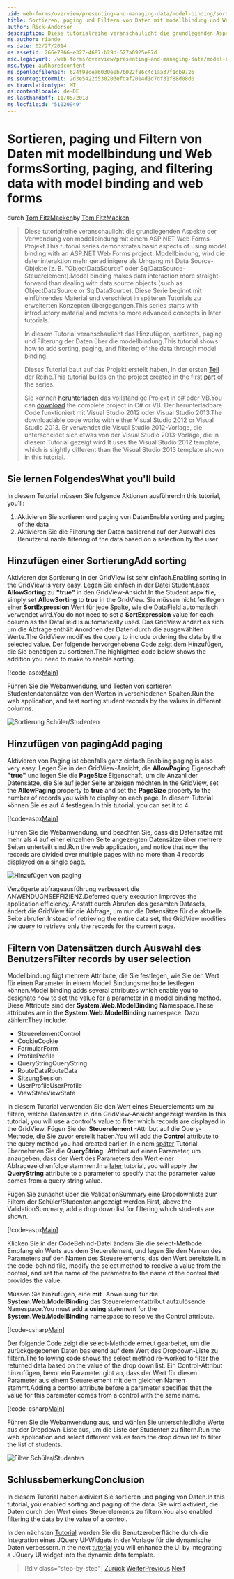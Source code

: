 ```yaml
---
uid: web-forms/overview/presenting-and-managing-data/model-binding/sorting-paging-and-filtering-data
title: Sortieren, paging und Filtern von Daten mit modellbindung und Web Forms | Microsoft-Dokumentation
author: Rick-Anderson
description: Diese tutorialreihe veranschaulicht die grundlegenden Aspekte der Verwendung von modellbindung mit einem ASP.NET Web Forms-Projekt. Modellbindung macht die dateninteraktion Weitere gerade-...
ms.author: riande
ms.date: 02/27/2014
ms.assetid: 266e7866-e327-4687-b29d-627a0925e87d
msc.legacyurl: /web-forms/overview/presenting-and-managing-data/model-binding/sorting-paging-and-filtering-data
msc.type: authoredcontent
ms.openlocfilehash: 624f98cea6030e0b7b022f86c4c1aa37f1db9726
ms.sourcegitcommit: 2d3e5422d530203efdaf2014d1d7df31f88d08d0
ms.translationtype: MT
ms.contentlocale: de-DE
ms.lasthandoff: 11/05/2018
ms.locfileid: "51020949"
---
```

<a name="sorting-paging-and-filtering-data-with-model-binding-and-web-forms"></a><span data-ttu-id="8cbb1-104">Sortieren, paging und Filtern von Daten mit modellbindung und Web forms</span><span class="sxs-lookup"><span data-stu-id="8cbb1-104">Sorting, paging, and filtering data with model binding and web forms</span></span>
====================
<span data-ttu-id="8cbb1-105">durch [Tom FitzMacken](https://github.com/tfitzmac)</span><span class="sxs-lookup"><span data-stu-id="8cbb1-105">by [Tom FitzMacken](https://github.com/tfitzmac)</span></span>

> <span data-ttu-id="8cbb1-106">Diese tutorialreihe veranschaulicht die grundlegenden Aspekte der Verwendung von modellbindung mit einem ASP.NET Web Forms-Projekt.</span><span class="sxs-lookup"><span data-stu-id="8cbb1-106">This tutorial series demonstrates basic aspects of using model binding with an ASP.NET Web Forms project.</span></span> <span data-ttu-id="8cbb1-107">Modellbindung, wird die dateninteraktion mehr geradlinigere als Umgang mit Data Source-Objekte (z. B. "ObjectDataSource" oder SqlDataSource-Steuerelement).</span><span class="sxs-lookup"><span data-stu-id="8cbb1-107">Model binding makes data interaction more straight-forward than dealing with data source objects (such as ObjectDataSource or SqlDataSource).</span></span> <span data-ttu-id="8cbb1-108">Diese Serie beginnt mit einführendes Material und verschiebt in späteren Tutorials zu erweiterten Konzepten übergegangen.</span><span class="sxs-lookup"><span data-stu-id="8cbb1-108">This series starts with introductory material and moves to more advanced concepts in later tutorials.</span></span>
> 
> <span data-ttu-id="8cbb1-109">In diesem Tutorial veranschaulicht das Hinzufügen, sortieren, paging und Filterung der Daten über die modellbindung.</span><span class="sxs-lookup"><span data-stu-id="8cbb1-109">This tutorial shows how to add sorting, paging, and filtering of the data through model binding.</span></span>
> 
> <span data-ttu-id="8cbb1-110">Dieses Tutorial baut auf das Projekt erstellt haben, in der ersten [Teil](retrieving-data.md) der Reihe.</span><span class="sxs-lookup"><span data-stu-id="8cbb1-110">This tutorial builds on the project created in the first [part](retrieving-data.md) of the series.</span></span>
> 
> <span data-ttu-id="8cbb1-111">Sie können [herunterladen](https://go.microsoft.com/fwlink/?LinkId=286116) das vollständige Projekt in c# oder VB.</span><span class="sxs-lookup"><span data-stu-id="8cbb1-111">You can [download](https://go.microsoft.com/fwlink/?LinkId=286116) the complete project in C# or VB.</span></span> <span data-ttu-id="8cbb1-112">Der herunterladbare Code funktioniert mit Visual Studio 2012 oder Visual Studio 2013.</span><span class="sxs-lookup"><span data-stu-id="8cbb1-112">The downloadable code works with either Visual Studio 2012 or Visual Studio 2013.</span></span> <span data-ttu-id="8cbb1-113">Er verwendet die Visual Studio 2012-Vorlage, die unterscheidet sich etwas von der Visual Studio 2013-Vorlage, die in diesem Tutorial gezeigt wird.</span><span class="sxs-lookup"><span data-stu-id="8cbb1-113">It uses the Visual Studio 2012 template, which is slightly different than the Visual Studio 2013 template shown in this tutorial.</span></span>


## <a name="what-youll-build"></a><span data-ttu-id="8cbb1-114">Sie lernen Folgendes</span><span class="sxs-lookup"><span data-stu-id="8cbb1-114">What you'll build</span></span>

<span data-ttu-id="8cbb1-115">In diesem Tutorial müssen Sie folgende Aktionen ausführen:</span><span class="sxs-lookup"><span data-stu-id="8cbb1-115">In this tutorial, you'll:</span></span>

1. <span data-ttu-id="8cbb1-116">Aktivieren Sie sortieren und paging von Daten</span><span class="sxs-lookup"><span data-stu-id="8cbb1-116">Enable sorting and paging of the data</span></span>
2. <span data-ttu-id="8cbb1-117">Aktivieren Sie die Filterung der Daten basierend auf der Auswahl des Benutzers</span><span class="sxs-lookup"><span data-stu-id="8cbb1-117">Enable filtering of the data based on a selection by the user</span></span>

## <a name="add-sorting"></a><span data-ttu-id="8cbb1-118">Hinzufügen einer Sortierung</span><span class="sxs-lookup"><span data-stu-id="8cbb1-118">Add sorting</span></span>

<span data-ttu-id="8cbb1-119">Aktivieren der Sortierung in der GridView ist sehr einfach.</span><span class="sxs-lookup"><span data-stu-id="8cbb1-119">Enabling sorting in the GridView is very easy.</span></span> <span data-ttu-id="8cbb1-120">Legen Sie einfach in der Datei Student.aspx **AllowSorting** zu **"true"** in den GridView-Ansicht.</span><span class="sxs-lookup"><span data-stu-id="8cbb1-120">In the Student.aspx file, simply set **AllowSorting** to **true** in the GridView.</span></span> <span data-ttu-id="8cbb1-121">Sie müssen nicht festlegen einer **SortExpression** Wert für jede Spalte, wie die DataField automatisch verwendet wird.</span><span class="sxs-lookup"><span data-stu-id="8cbb1-121">You do not need to set a **SortExpression** value for each column as the DataField is automatically used.</span></span> <span data-ttu-id="8cbb1-122">Das GridView ändert es sich um die Abfrage enthält Anordnen der Daten durch die ausgewählten Werte.</span><span class="sxs-lookup"><span data-stu-id="8cbb1-122">The GridView modifies the query to include ordering the data by the selected value.</span></span> <span data-ttu-id="8cbb1-123">Der folgende hervorgehobene Code zeigt dem Hinzufügen, die Sie benötigen zu sortieren.</span><span class="sxs-lookup"><span data-stu-id="8cbb1-123">The highlighted code below shows the addition you need to make to enable sorting.</span></span>

[!code-aspx[Main](sorting-paging-and-filtering-data/samples/sample1.aspx?highlight=5)]

<span data-ttu-id="8cbb1-124">Führen Sie die Webanwendung, und Testen von sortieren Studentendatensätze von den Werten in verschiedenen Spalten.</span><span class="sxs-lookup"><span data-stu-id="8cbb1-124">Run the web application, and test sorting student records by the values in different columns.</span></span>

![Sortierung Schüler/Studenten](sorting-paging-and-filtering-data/_static/image2.png)

## <a name="add-paging"></a><span data-ttu-id="8cbb1-126">Hinzufügen von paging</span><span class="sxs-lookup"><span data-stu-id="8cbb1-126">Add paging</span></span>

<span data-ttu-id="8cbb1-127">Aktivieren von Paging ist ebenfalls ganz einfach.</span><span class="sxs-lookup"><span data-stu-id="8cbb1-127">Enabling paging is also very easy.</span></span> <span data-ttu-id="8cbb1-128">Legen Sie in den GridView-Ansicht, die **AllowPaging** Eigenschaft **"true"** und legen Sie die **PageSize** Eigenschaft, um die Anzahl der Datensätze, die Sie auf jeder Seite anzeigen möchten.</span><span class="sxs-lookup"><span data-stu-id="8cbb1-128">In the GridView, set the **AllowPaging** property to **true** and set the **PageSize** property to the number of records you wish to display on each page.</span></span> <span data-ttu-id="8cbb1-129">In diesem Tutorial können Sie es auf 4 festlegen.</span><span class="sxs-lookup"><span data-stu-id="8cbb1-129">In this tutorial, you can set it to 4.</span></span>

[!code-aspx[Main](sorting-paging-and-filtering-data/samples/sample2.aspx?highlight=5)]

<span data-ttu-id="8cbb1-130">Führen Sie die Webanwendung, und beachten Sie, dass die Datensätze mit mehr als 4 auf einer einzelnen Seite angezeigten Datensätze über mehrere Seiten unterteilt sind.</span><span class="sxs-lookup"><span data-stu-id="8cbb1-130">Run the web application, and notice that now the records are divided over multiple pages with no more than 4 records displayed on a single page.</span></span>

![Hinzufügen von paging](sorting-paging-and-filtering-data/_static/image4.png)

<span data-ttu-id="8cbb1-132">Verzögerte abfrageausführung verbessert die ANWENDUGNSEFFIZIENZ.</span><span class="sxs-lookup"><span data-stu-id="8cbb1-132">Deferred query execution improves the application efficiency.</span></span> <span data-ttu-id="8cbb1-133">Anstatt durch Abrufen des gesamten Datasets, ändert die GridView für die Abfrage, um nur die Datensätze für die aktuelle Seite abrufen.</span><span class="sxs-lookup"><span data-stu-id="8cbb1-133">Instead of retrieving the entire data set, the GridView modifies the query to retrieve only the records for the current page.</span></span>

## <a name="filter-records-by-user-selection"></a><span data-ttu-id="8cbb1-134">Filtern von Datensätzen durch Auswahl des Benutzers</span><span class="sxs-lookup"><span data-stu-id="8cbb1-134">Filter records by user selection</span></span>

<span data-ttu-id="8cbb1-135">Modellbindung fügt mehrere Attribute, die Sie festlegen, wie Sie den Wert für einen Parameter in einem Modell Bindungsmethode festlegen können.</span><span class="sxs-lookup"><span data-stu-id="8cbb1-135">Model binding adds several attributes which enable you to designate how to set the value for a parameter in a model binding method.</span></span> <span data-ttu-id="8cbb1-136">Diese Attribute sind der **System.Web.ModelBinding** Namespace.</span><span class="sxs-lookup"><span data-stu-id="8cbb1-136">These attributes are in the **System.Web.ModelBinding** namespace.</span></span> <span data-ttu-id="8cbb1-137">Dazu zählen:</span><span class="sxs-lookup"><span data-stu-id="8cbb1-137">They include:</span></span>

- <span data-ttu-id="8cbb1-138">Steuerelement</span><span class="sxs-lookup"><span data-stu-id="8cbb1-138">Control</span></span>
- <span data-ttu-id="8cbb1-139">Cookie</span><span class="sxs-lookup"><span data-stu-id="8cbb1-139">Cookie</span></span>
- <span data-ttu-id="8cbb1-140">Formular</span><span class="sxs-lookup"><span data-stu-id="8cbb1-140">Form</span></span>
- <span data-ttu-id="8cbb1-141">Profile</span><span class="sxs-lookup"><span data-stu-id="8cbb1-141">Profile</span></span>
- <span data-ttu-id="8cbb1-142">QueryString</span><span class="sxs-lookup"><span data-stu-id="8cbb1-142">QueryString</span></span>
- <span data-ttu-id="8cbb1-143">RouteData</span><span class="sxs-lookup"><span data-stu-id="8cbb1-143">RouteData</span></span>
- <span data-ttu-id="8cbb1-144">Sitzung</span><span class="sxs-lookup"><span data-stu-id="8cbb1-144">Session</span></span>
- <span data-ttu-id="8cbb1-145">UserProfile</span><span class="sxs-lookup"><span data-stu-id="8cbb1-145">UserProfile</span></span>
- <span data-ttu-id="8cbb1-146">ViewState</span><span class="sxs-lookup"><span data-stu-id="8cbb1-146">ViewState</span></span>

<span data-ttu-id="8cbb1-147">In diesem Tutorial verwenden Sie den Wert eines Steuerelements um zu filtern, welche Datensätze in den GridView-Ansicht angezeigt werden.</span><span class="sxs-lookup"><span data-stu-id="8cbb1-147">In this tutorial, you will use a control's value to filter which records are displayed in the GridView.</span></span> <span data-ttu-id="8cbb1-148">Fügen Sie der **Steuerelement** -Attribut auf die Query-Methode, die Sie zuvor erstellt haben.</span><span class="sxs-lookup"><span data-stu-id="8cbb1-148">You will add the **Control** attribute to the query method you had created earlier.</span></span> <span data-ttu-id="8cbb1-149">In einem [später](using-query-string-values-to-retrieve-data.md) Tutorial übernehmen Sie die **QueryString** -Attribut auf einen Parameter, um anzugeben, dass der Wert des Parameters den Wert einer Abfragezeichenfolge stammen.</span><span class="sxs-lookup"><span data-stu-id="8cbb1-149">In a [later](using-query-string-values-to-retrieve-data.md) tutorial, you will apply the **QueryString** attribute to a parameter to specify that the parameter value comes from a query string value.</span></span>

<span data-ttu-id="8cbb1-150">Fügen Sie zunächst über die ValidationSummary eine Dropdownliste zum Filtern der Schüler/Studenten angezeigt werden.</span><span class="sxs-lookup"><span data-stu-id="8cbb1-150">First, above the ValidationSummary, add a drop down list for filtering which students are shown.</span></span>

[!code-aspx[Main](sorting-paging-and-filtering-data/samples/sample3.aspx?highlight=3-11)]

<span data-ttu-id="8cbb1-151">Klicken Sie in der CodeBehind-Datei ändern Sie die select-Methode Empfang ein Werts aus dem Steuerelement, und legen Sie den Namen des Parameters auf den Namen des Steuerelements, das den Wert bereitstellt.</span><span class="sxs-lookup"><span data-stu-id="8cbb1-151">In the code-behind file, modify the select method to receive a value from the control, and set the name of the parameter to the name of the control that provides the value.</span></span>

<span data-ttu-id="8cbb1-152">Müssen Sie hinzufügen, eine **mit** -Anweisung für die **System.Web.ModelBinding** das Steuerelementattribut aufzulösende Namespace.</span><span class="sxs-lookup"><span data-stu-id="8cbb1-152">You must add a **using** statement for the **System.Web.ModelBinding** namespace to resolve the Control attribute.</span></span>

[!code-csharp[Main](sorting-paging-and-filtering-data/samples/sample4.cs)]

<span data-ttu-id="8cbb1-153">Der folgende Code zeigt die select-Methode erneut gearbeitet, um die zurückgegebenen Daten basierend auf dem Wert des Dropdown-Liste zu filtern.</span><span class="sxs-lookup"><span data-stu-id="8cbb1-153">The following code shows the select method re-worked to filter the returned data based on the value of the drop down list.</span></span> <span data-ttu-id="8cbb1-154">Ein Control-Attribut hinzufügen, bevor ein Parameter gibt an, dass der Wert für diesen Parameter aus einem Steuerelement mit dem gleichen Namen stammt.</span><span class="sxs-lookup"><span data-stu-id="8cbb1-154">Adding a control attribute before a parameter specifies that the value for this parameter comes from a control with the same name.</span></span>

[!code-csharp[Main](sorting-paging-and-filtering-data/samples/sample5.cs)]

<span data-ttu-id="8cbb1-155">Führen Sie die Webanwendung aus, und wählen Sie unterschiedliche Werte aus der Dropdown-Liste aus, um die Liste der Studenten zu filtern.</span><span class="sxs-lookup"><span data-stu-id="8cbb1-155">Run the web application and select different values from the drop down list to filter the list of students.</span></span>

![Filter Schüler/Studenten](sorting-paging-and-filtering-data/_static/image6.png)

## <a name="conclusion"></a><span data-ttu-id="8cbb1-157">Schlussbemerkung</span><span class="sxs-lookup"><span data-stu-id="8cbb1-157">Conclusion</span></span>

<span data-ttu-id="8cbb1-158">In diesem Tutorial haben aktiviert Sie sortieren und paging von Daten.</span><span class="sxs-lookup"><span data-stu-id="8cbb1-158">In this tutorial, you enabled sorting and paging of the data.</span></span> <span data-ttu-id="8cbb1-159">Sie wird aktiviert, die Daten durch den Wert eines Steuerelements zu filtern.</span><span class="sxs-lookup"><span data-stu-id="8cbb1-159">You also enabled filtering the data by the value of a control.</span></span>

<span data-ttu-id="8cbb1-160">In den nächsten [Tutorial](integrating-jquery-ui.md) werden Sie die Benutzeroberfläche durch die Integration eines JQuery UI-Widgets in der Vorlage für die dynamische Daten verbessern.</span><span class="sxs-lookup"><span data-stu-id="8cbb1-160">In the next [tutorial](integrating-jquery-ui.md) you will enhance the UI by integrating a JQuery UI widget into the dynamic data template.</span></span>

> [!div class="step-by-step"]
> <span data-ttu-id="8cbb1-161">[Zurück](updating-deleting-and-creating-data.md)
> [Weiter](integrating-jquery-ui.md)</span><span class="sxs-lookup"><span data-stu-id="8cbb1-161">[Previous](updating-deleting-and-creating-data.md)
[Next](integrating-jquery-ui.md)</span></span>
